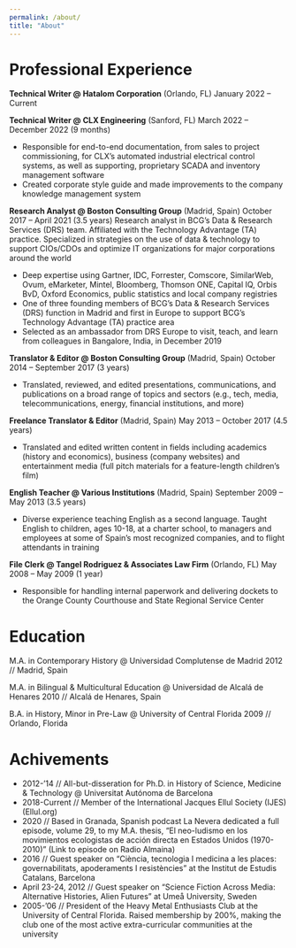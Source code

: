```yaml
---
permalink: /about/
title: "About"
---
```


# Professional Experience
**Technical Writer @ Hatalom Corporation** (Orlando, FL)
January 2022 – Current

**Technical Writer @ CLX Engineering** (Sanford, FL)
March 2022 – December 2022 (9 months)
- Responsible for end-to-end documentation, from sales to project commissioning, for CLX’s automated industrial electrical control systems, as well as supporting, proprietary SCADA and inventory management software
- Created corporate style guide and made improvements to the company knowledge management system

**Research Analyst @ Boston Consulting Group** (Madrid, Spain)
October 2017 – April 2021 (3.5 years)
Research analyst in BCG’s Data & Research Services (DRS) team. Affiliated with the Technology Advantage (TA) practice. Specialized in strategies on the use of data & technology to support CIOs/CDOs and optimize IT organizations for major corporations around the world
- Deep expertise using Gartner, IDC, Forrester, Comscore, SimilarWeb, Ovum, eMarketer, Mintel, Bloomberg, Thomson ONE, Capital IQ, Orbis BvD, Oxford Economics, public statistics and local company registries
- One of three founding members of BCG’s Data & Research Services (DRS) function in Madrid and first in Europe to support BCG’s Technology Advantage (TA) practice area
- Selected as an ambassador from DRS Europe to visit, teach, and learn from colleagues in Bangalore, India, in December 2019

**Translator & Editor @ Boston Consulting Group** (Madrid, Spain)
October 2014 – September 2017 (3 years)
- Translated, reviewed, and edited presentations, communications, and publications on a broad range of topics and sectors (e.g., tech, media, telecommunications, energy, financial institutions, and more)

**Freelance Translator & Editor** (Madrid, Spain)
May 2013 – October 2017 (4.5 years)
- Translated and edited written content in fields including academics (history and economics), business (company websites) and entertainment media (full pitch materials for a feature-length children’s film)

**English Teacher @ Various Institutions** (Madrid, Spain)
September 2009 – May 2013 (3.5 years)
- Diverse experience teaching English as a second language. Taught English to children, ages 10-18, at a charter school, to managers and employees at some of Spain’s most recognized companies, and to flight attendants in training

**File Clerk @ Tangel Rodriguez & Associates Law Firm** (Orlando, FL)
May 2008 – May 2009 (1 year)
- Responsible for handling internal paperwork and delivering dockets to the Orange County Courthouse and State Regional Service Center

# Education
M.A. in Contemporary History @ Universidad Complutense de Madrid
2012 // Madrid, Spain

M.A. in Bilingual & Multicultural Education @ Universidad de Alcalá de Henares
2010 // Alcalá de Henares, Spain

B.A. in History, Minor in Pre-Law @ University of Central Florida
2009 // Orlando, Florida

# Achivements
- 2012-’14 // All-but-disseration for Ph.D. in History of Science, Medicine & Technology @ Universitat Autónoma de Barcelona
- 2018-Current // Member of the International Jacques Ellul Society (IJES) (Ellul.org)
- 2020 // Based in Granada, Spanish podcast La Nevera dedicated a full episode, volume 29, to my M.A. thesis, “El neo-ludismo en los movimientos ecologistas de acción directa en Estados Unidos (1970-2010)” (Link to episode on Radio Almaina)
- 2016 // Guest speaker on “Ciència, tecnologia I medicina a les places: governabilitats,
apoderaments I resistències” at the Institut de Estudis Catalans, Barcelona
- April 23-24, 2012 // Guest speaker on “Science Fiction Across Media: Alternative
Histories, Alien Futures” at Umeå University, Sweden
- 2005-’06 // President of the Heavy Metal Enthusiasts Club at the University of Central Florida. Raised membership by 200%, making the club one of the most active extra-curricular communities at the university
